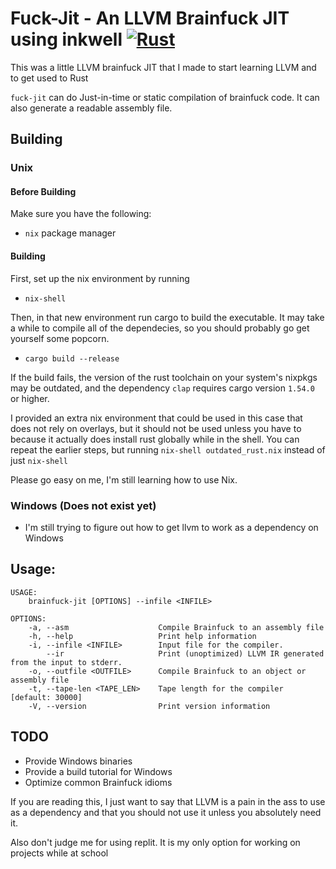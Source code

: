 # Fuck-Jit - An LLVM Brainfuck JIT using inkwell [![Rust](https://github.com/4gboframram/Fuck-JIT/actions/workflows/rust.yml/badge.svg)](https://github.com/4gboframram/Fuck-JIT/actions/workflows/rust.yml)

This was a little LLVM brainfuck JIT that I made to start learning LLVM and to get used to Rust

`fuck-jit` can do Just-in-time or static compilation of brainfuck code. It can also generate a readable assembly file.

## Building
### Unix
#### Before Building

Make sure you have the following:
- `nix` package manager


#### Building
First, set up the nix environment by running
- `nix-shell`

Then, in that new environment run cargo to build the executable. It may take a while to compile all of the dependecies, so you should probably go get yourself some popcorn.

- `cargo build --release`


If the build fails, the version of the rust toolchain on your system's nixpkgs may be outdated, 
and the dependency `clap` requires cargo version `1.54.0` or higher. 

I provided an extra nix environment that could be used in this case that does not rely on overlays, but it should not be used unless you have to because it actually does install rust globally while in the shell. You can repeat the earlier steps, but running `nix-shell outdated_rust.nix` instead of just `nix-shell`

Please go easy on me, I'm still learning how to use Nix.


### Windows (Does not exist yet)
- I'm still trying to figure out how to get llvm to work as a dependency on Windows

## Usage:
```
USAGE:
    brainfuck-jit [OPTIONS] --infile <INFILE>

OPTIONS:
    -a, --asm                    Compile Brainfuck to an assembly file
    -h, --help                   Print help information
    -i, --infile <INFILE>        Input file for the compiler.
        --ir                     Print (unoptimized) LLVM IR generated from the input to stderr.
    -o, --outfile <OUTFILE>      Compile Brainfuck to an object or assembly file
    -t, --tape-len <TAPE_LEN>    Tape length for the compiler [default: 30000]
    -V, --version                Print version information
```

## TODO
- Provide Windows binaries
- Provide a build tutorial for Windows
- Optimize common Brainfuck idioms
  

If you are reading this, I just want to say that LLVM is a pain in the ass to use as a dependency and that you should not use it unless you absolutely need it. 

Also don't judge me for using replit. It is my only option for working on projects while at school
